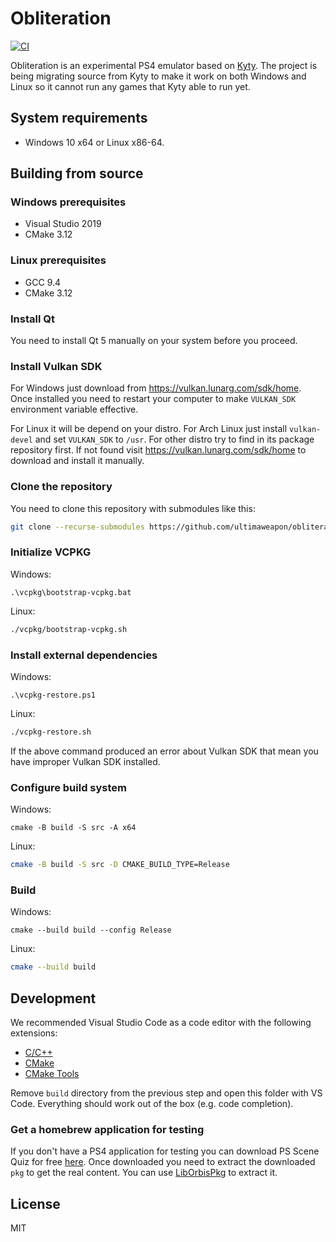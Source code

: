 # Obliteration
[![CI](https://github.com/ultimaweapon/obliteration/actions/workflows/ci.yml/badge.svg)](https://github.com/ultimaweapon/obliteration/actions/workflows/ci.yml)

Obliteration is an experimental PS4 emulator based on [Kyty](https://github.com/InoriRus/Kyty). The project is being migrating source from Kyty to make it work on both Windows and Linux so it cannot run any games that Kyty able to run yet.

## System requirements

- Windows 10 x64 or Linux x86-64.

## Building from source

### Windows prerequisites

- Visual Studio 2019
- CMake 3.12

### Linux prerequisites

- GCC 9.4
- CMake 3.12

### Install Qt

You need to install Qt 5 manually on your system before you proceed.

### Install Vulkan SDK

For Windows just download from https://vulkan.lunarg.com/sdk/home. Once installed you need to restart your computer to make `VULKAN_SDK` environment variable effective.

For Linux it will be depend on your distro. For Arch Linux just install `vulkan-devel` and set `VULKAN_SDK` to `/usr`. For other distro try to find in its package repository first. If not found visit https://vulkan.lunarg.com/sdk/home to download and install it manually.

### Clone the repository

You need to clone this repository with submodules like this:

```sh
git clone --recurse-submodules https://github.com/ultimaweapon/obliteration.git
```

### Initialize VCPKG

Windows:

```pwsh
.\vcpkg\bootstrap-vcpkg.bat
```

Linux:

```sh
./vcpkg/bootstrap-vcpkg.sh
```

### Install external dependencies

Windows:

```pwsh
.\vcpkg-restore.ps1
```

Linux:

```sh
./vcpkg-restore.sh
```

If the above command produced an error about Vulkan SDK that mean you have improper Vulkan SDK installed.

### Configure build system

Windows:

```pwsh
cmake -B build -S src -A x64
```

Linux:

```sh
cmake -B build -S src -D CMAKE_BUILD_TYPE=Release
```

### Build

Windows:

```pwsh
cmake --build build --config Release
```

Linux:

```sh
cmake --build build
```

## Development

We recommended Visual Studio Code as a code editor with the following extensions:

- [C/C++](https://marketplace.visualstudio.com/items?itemName=ms-vscode.cpptools)
- [CMake](https://marketplace.visualstudio.com/items?itemName=twxs.cmake)
- [CMake Tools](https://marketplace.visualstudio.com/items?itemName=ms-vscode.cmake-tools)

Remove `build` directory from the previous step and open this folder with VS Code. Everything should work out of the box (e.g. code completion).

### Get a homebrew application for testing

If you don't have a PS4 application for testing you can download PS Scene Quiz for free [here](https://pkg-zone.com/details/LAPY10010). Once downloaded you need to extract the downloaded `pkg` to get the real content. You can use [LibOrbisPkg](https://github.com/OpenOrbis/LibOrbisPkg) to extract it.

## License

MIT
